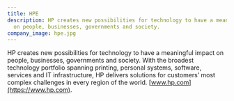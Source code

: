```yaml
---
title: HPE
description: HP creates new possibilities for technology to have a meaningful impact
  on people, businesses, governments and society.
company_image: hpe.jpg
---
```


HP creates new possibilities for technology to have a meaningful impact on people, businesses, governments and society. With the broadest technology portfolio spanning printing, personal systems, software, services and IT infrastructure, HP delivers solutions for customers’ most complex challenges in every region of the world. [www.hp.com](https://www.hp.com).
